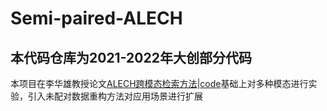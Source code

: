 # Semi-paired-ALECH          
## 本代码仓库为2021-2022年大创部分代码        
本项目在李华雄教授论文[ALECH跨模态检索方法](http://doi.org/10.1109/TKDE.2021.3102119)|[code](https://github.com/czhangnju/ALECH)基础上对多种模态进行实验，引入未配对数据重构方法对应用场景进行扩展       
